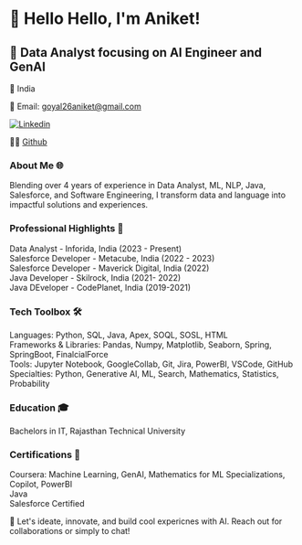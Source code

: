 
# 👋 Hello Hello, I'm Aniket!

## 🚀 Data Analyst focusing on AI Engineer and GenAI

📍 India

📧 Email: goyal26aniket@gmail.com

[![Linkedin](https://img.shields.io/badge/linkedin-0A66C2?style=for-the-badge&logo=linkedin&logoColor=white)](https://www.linkedin.com/in/aniket-goyal234)


👨‍💻 [Github](https://github.com/Aniket-29101998)

### About Me 🌐

Blending over 4 years of experience in Data Analyst, ML, NLP, Java, Salesforce, and Software Engineering, I transform data and language into impactful solutions and experiences.

### Professional Highlights 🌟
Data Analyst - Inforida, India (2023 - Present)     
Salesforce Developer - Metacube, India (2022 - 2023)     
Salesforce Developer - Maverick Digital, India (2022)     
Java Developer - Skilrock, India (2021- 2022)     
Java DEveloper - CodePlanet, India (2019-2021)     

### Tech Toolbox 🛠️
Languages: Python, SQL, Java, Apex, SOQL, SOSL, HTML       
Frameworks & Libraries: Pandas, Numpy, Matplotlib, Seaborn, Spring, SpringBoot, FinalcialForce       
Tools: Jupyter Notebook, GoogleCollab, Git, Jira, PowerBI, VSCode, GitHub       
Specialties: Python, Generative AI, ML, Search, Mathematics, Statistics, Probability       

### Education 🎓
Bachelors in IT, Rajasthan Technical University

### Certifications 📜
Coursera: Machine Learning, GenAI, Mathematics for ML Specializations, Copilot, PowerBI  
Java    
Salesforce Certified

🔗 Let's ideate, innovate, and build cool expericnes with AI. Reach out for collaborations or simply to chat!
